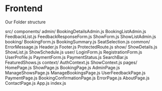 # Frontend

Our Folder structure

src/
  components/
    admin/
      BookingDetailsAdmin.js
      BookingListAdmin.js
      FeedbackList.js
      FeedbackResponseForm.js
      ShowForm.js
      ShowListAdmin.js
    booking/
      BookingForm.js
      BookingSummary.js
      SeatSelection.js
    common/
      ErrorMessage.js
      Header.js
      Footer.js
      ProtectedRoute.js
    show/
      ShowDetails.js
      ShowList.js
      ShowSchedule.js
    user/
      LoginForm.js
      RegistrationForm.js
      UserProfile.js
    PaymentForm.js
    PaymentStatus.js
    SearchBar.js
    FeaturedShows.js
  context/
    AuthContext.js
    ShowContext.js
  pages/
    HomePage.js
    ShowPage.js
    BookingPage.js
    AdminPage.js
    ManageShowsPage.js
    ManageBookingsPage.js
    UserFeedbackPage.js
    PaymentPage.js
    BookingConfirmationPage.js
    ErrorPage.js
    AboutPage.js
    ContactPage.js
  App.js
  index.js
